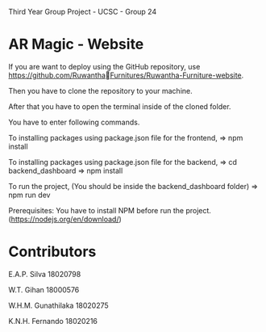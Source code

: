 Third Year Group Project - UCSC - Group 24

AR Magic - Website
===========================
If you are want to deploy using the GitHub repository, use https://github.com/RuwanthaFurnitures/Ruwantha-Furniture-website.

Then you have to clone the repository to your machine.

After that you have to open the terminal inside of the cloned folder.

You have to enter following commands.

To installing packages using package.json file for the frontend, => npm install 

To installing packages using package.json file for the backend, => cd backend_dashboard => npm install

To run the project, (You should be inside the backend_dashboard folder) => npm run dev

Prerequisites: You have to install NPM before run the project. (https://nodejs.org/en/download/)


Contributors
============

E.A.P. Silva        18020798

W.T. Gihan          18000576

W.H.M. Gunathilaka  18020275

K.N.H. Fernando     18020216

